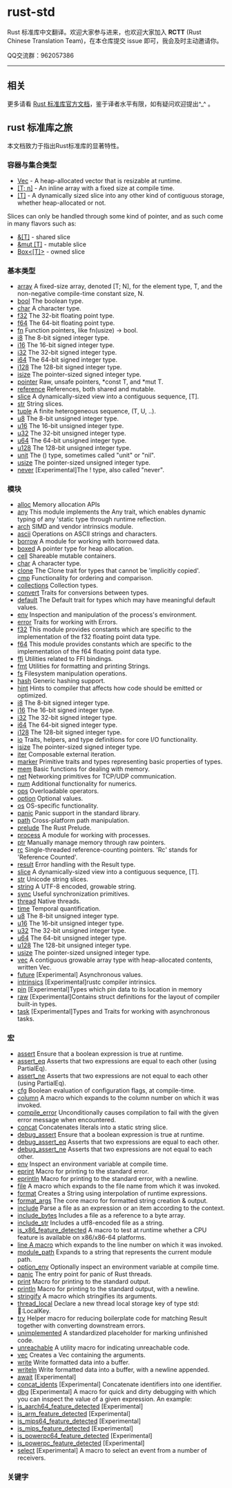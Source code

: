 # rust-std

Rust 标准库中文翻译。欢迎大家参与进来，也欢迎大家加入 **RCTT** (Rust Chinese Translation Team)，在本仓库提交 issue 即可，我会及时主动邀请你。

QQ交流群：962057386

---

## 相关

更多请看 [Rust 标准库官方文档](https://doc.rust-lang.org/std/)，鉴于译者水平有限，如有疑问欢迎提出^_^ 。

## rust 标准库之旅

本文档致力于指出Rust标准库的显著特性。

### 容器与集合类型


- [Vec<T>]() - A heap-allocated vector that is resizable at runtime.
- [[T; n]]() - An inline array with a fixed size at compile time.
- [[T]]() - A dynamically sized slice into any other kind of contiguous storage, whether heap-allocated or not.

Slices can only be handled through some kind of pointer, and as such come in many flavors such as:

- [&[T]]() - shared slice
- [&mut [T]]() - mutable slice
- [Box<[T]>]() - owned slice

### 基本类型

- [array]()	    A fixed-size array, denoted [T; N], for the element type, T, and the non-negative compile-time constant size, N.
- [bool]() 	    The boolean type.
- [char]() 	    A character type.
- [f32]() 	    The 32-bit floating point type.
- [f64]()     	The 64-bit floating point type.
- [fn]()      	Function pointers, like fn(usize) -> bool.
- [i8]() 	        The 8-bit signed integer type.
- [i16]() 	    The 16-bit signed integer type.
- [i32]()     	The 32-bit signed integer type.
- [i64]()     	The 64-bit signed integer type.
- [i128]()    	The 128-bit signed integer type.
- [isize]()       The pointer-sized signed integer type.
- [pointer]() 	Raw, unsafe pointers, *const T, and *mut T.
- [reference]()   References, both shared and mutable.
- [slice]() 	    A dynamically-sized view into a contiguous sequence, [T].
- [str]() 	    String slices.
- [tuple]()       A finite heterogeneous sequence, (T, U, ..).
- [u8]() 	        The 8-bit unsigned integer type.
- [u16]() 	    The 16-bit unsigned integer type.
- [u32]() 	    The 32-bit unsigned integer type.
- [u64]() 	    The 64-bit unsigned integer type.
- [u128]() 	    The 128-bit unsigned integer type.
- [unit]()        The () type, sometimes called "unit" or "nil".
- [usize]()       The pointer-sized unsigned integer type.
- [never]() 	    [Experimental]The ! type, also called "never".

### 模块

- [alloc]() Memory allocation APIs
- [any]() This module implements the Any trait, which enables dynamic typing of any 'static type through runtime reflection.
- [arch]() SIMD and vendor intrinsics module.
- [ascii]()  Operations on ASCII strings and characters.
- [borrow]() A module for working with borrowed data.
- [boxed]() A pointer type for heap allocation.
- [cell]() Shareable mutable containers.
- [char]() A character type.
- [clone]() 	The Clone trait for types that cannot be 'implicitly copied'.
- [cmp]() 	Functionality for ordering and comparison.
- [collections]() 	Collection types.
- [convert]() 	Traits for conversions between types.
- [default]() 	The Default trait for types which may have meaningful default values.
- [env]() 	Inspection and manipulation of the process's environment.
- [error]() 	Traits for working with Errors.
- [f32]() 	This module provides constants which are specific to the implementation of the f32 floating point data type.
- [f64]() 	This module provides constants which are specific to the implementation of the f64 floating point data type.
- [ffi]() 	Utilities related to FFI bindings.
- [fmt]() 	Utilities for formatting and printing Strings.
- [fs]() 	Filesystem manipulation operations.
- [hash]() 	Generic hashing support.
- [hint]() 	Hints to compiler that affects how code should be emitted or optimized.
- [i8]() 	The 8-bit signed integer type.
- [i16]() 	The 16-bit signed integer type.
- [i32]() 	The 32-bit signed integer type.
- [i64]() 	The 64-bit signed integer type.
- [i128]() 	The 128-bit signed integer type.
- [io]() 	Traits, helpers, and type definitions for core I/O functionality.
- [isize]() 	The pointer-sized signed integer type.
- [iter]() 	Composable external iteration.
- [marker]() 	Primitive traits and types representing basic properties of types.
- [mem]() 	Basic functions for dealing with memory.
- [net]() 	Networking primitives for TCP/UDP communication.
- [num]() 	Additional functionality for numerics.
- [ops]() 	Overloadable operators.
- [option]() 	Optional values.
- [os]() 	OS-specific functionality.
- [panic]() Panic support in the standard library.
- [path]() Cross-platform path manipulation.
- [prelude]() 	The Rust Prelude.
- [process]() 	A module for working with processes.
- [ptr]() 	Manually manage memory through raw pointers.
- [rc]() 	Single-threaded reference-counting pointers. 'Rc' stands for 'Reference Counted'.
- [result]() 	Error handling with the Result type.
- [slice]() 	A dynamically-sized view into a contiguous sequence, [T].
- [str]() 	Unicode string slices.
- [string]() 	A UTF-8 encoded, growable string.
- [sync]() 	Useful synchronization primitives.
- [thread]() 	Native threads.
- [time]() 	Temporal quantification.
- [u8]() 	The 8-bit unsigned integer type.
- [u16]() 	The 16-bit unsigned integer type.
- [u32]() 	The 32-bit unsigned integer type.
- [u64]() 	The 64-bit unsigned integer type.
- [u128]() 	The 128-bit unsigned integer type.
- [usize]() 	The pointer-sized unsigned integer type.
- [vec]() 	A contiguous growable array type with heap-allocated contents, written Vec<T>.
- [future]() 	[Experimental] Asynchronous values.
- [intrinsics]() 	[Experimental]rustc compiler intrinsics.
- [pin]() 	[Experimental]Types which pin data to its location in memory
- [raw]() 	[Experimental]Contains struct definitions for the layout of compiler built-in types.
- [task]() 	[Experimental]Types and Traits for working with asynchronous tasks.

### 宏

- [assert]()	Ensure that a boolean expression is true at runtime.
- [assert_eq]()	Asserts that two expressions are equal to each other (using PartialEq).
- [assert_ne]()	Asserts that two expressions are not equal to each other (using PartialEq).
- [cfg]()	Boolean evaluation of configuration flags, at compile-time.
- [column]()	A macro which expands to the column number on which it was invoked.
- [compile_error]()	Unconditionally causes compilation to fail with the given error message when encountered.
- [concat]()	Concatenates literals into a static string slice.
- [debug_assert]()	Ensure that a boolean expression is true at runtime.
- [debug_assert_eq]()	Asserts that two expressions are equal to each other.
- [debug_assert_ne]()	Asserts that two expressions are not equal to each other.
- [env]()	Inspect an environment variable at compile time.
- [eprint]()	Macro for printing to the standard error.
- [eprintln]()	Macro for printing to the standard error, with a newline.
- [file]()	A macro which expands to the file name from which it was invoked.
- [format]()	Creates a String using interpolation of runtime expressions.
- [format_args]()	The core macro for formatted string creation & output.
- [include]()	Parse a file as an expression or an item according to the context.
- [include_bytes]()	Includes a file as a reference to a byte array.
- [include_str]()	Includes a utf8-encoded file as a string.
- [is_x86_feature_detected]()	A macro to test at runtime whether a CPU feature is available on x86/x86-64 platforms.
- [line	A macro]() which expands to the line number on which it was invoked.
- [module_path]()	Expands to a string that represents the current module path.
- [option_env]()	Optionally inspect an environment variable at compile time.
- [panic]()	The entry point for panic of Rust threads.
- [print]()	Macro for printing to the standard output.
- [println]()	Macro for printing to the standard output, with a newline.
- [stringify]()	A macro which stringifies its arguments.
- [thread_local]()	Declare a new thread local storage key of type std::thread::LocalKey.
- [try]()	Helper macro for reducing boilerplate code for matching Result together with converting downstream errors.
- [unimplemented]()	A standardized placeholder for marking unfinished code.
- [unreachable]()	A utility macro for indicating unreachable code.
- [vec]()	Creates a Vec containing the arguments.
- [write]()	Write formatted data into a buffer.
- [writeln]()	Write formatted data into a buffer, with a newline appended.
- [await]()	[Experimental]
- [concat_idents]()	[Experimental] Concatenate identifiers into one identifier.
- [dbg]()	[Experimental] A macro for quick and dirty debugging with which you can inspect the value of a given expression. An example:
- [is_aarch64_feature_detected]()	[Experimental]
- [is_arm_feature_detected]()	[Experimental]
- [is_mips64_feature_detected]()	[Experimental]
- [is_mips_feature_detected]()	[Experimental]
- [is_powerpc64_feature_detected]()	[Experimental]
- [is_powerpc_feature_detected]()	[Experimental]
- [select]()	[Experimental] A macro to select an event from a number of receivers.

### 关键字
